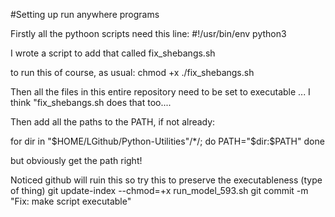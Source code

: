 #Setting up run anywhere programs

Firstly all the pythoon scripts need this line:
#!/usr/bin/env python3

I wrote a script to add that called fix_shebangs.sh

to run this of course, as usual:
chmod +x ./fix_shebangs.sh

Then all the files in this entire repository need to be set to executable
... I think "fix_shebangs.sh does that too....


Then add all the paths to the PATH, if not already:

for dir in "$HOME/LGithub/Python-Utilities"/*/; do
	PATH="$dir:$PATH"
done

but obviously get the path right!

Noticed github will ruin this so try this to preserve the executableness
(type of thing)
git update-index --chmod=+x run_model_593.sh
git commit -m "Fix: make script executable"


